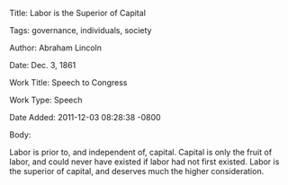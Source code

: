 Title:  Labor is the Superior of Capital

Tags:   governance, individuals, society

Author: Abraham Lincoln

Date:   Dec. 3, 1861

Work Title: Speech to Congress

Work Type: Speech

Date Added: 2011-12-03 08:28:38 -0800

Body: 

Labor is prior to, and independent of, capital. Capital is only the fruit of labor, and could never have existed if labor had not first existed. Labor is the superior of capital, and deserves much the higher consideration. 

